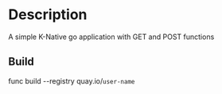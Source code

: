 # Description

A simple K-Native go application with GET and POST functions

## Build

func build --registry quay.io/`user-name`
